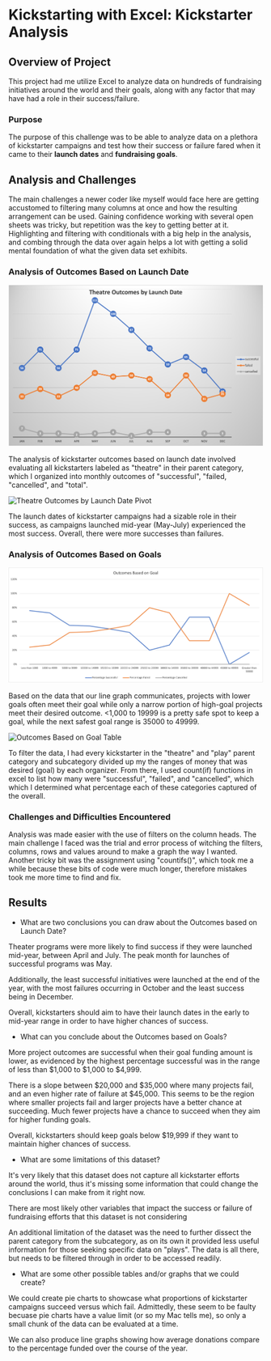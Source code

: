 # Kickstarting with Excel: Kickstarter Analysis

## Overview of Project

This project had me utilize Excel to analyze data on hundreds of fundraising initiatives around the world and their goals, along with any factor that may have had a role in their success/failure. 


### Purpose

The purpose of this challenge was to be able to analyze data on a plethora of kickstarter campaigns and test how their success or failure fared when it came to their **launch dates** and **fundraising goals**. 


## Analysis and Challenges

The main challenges a newer coder like myself would face here are getting accustomed to filtering many columns at once and how the resulting arrangement can be used. Gaining confidence working with several open sheets was tricky, but repetition was the key to getting better at it. Highlighting and filtering with conditionals with a big help in the analysis, and combing through the data over again helps a lot with getting a solid mental foundation of what the given data set exhibits. 

### Analysis of Outcomes Based on Launch Date
![Outcomes Based on Launch Date Graph](https://github.com/mtryergreen/kickstarter_analysis/blob/8df4c35472aac27a28fd7e634502190fa8114090/Theatre%20Outcomes%20by%20Launch%20Date.png)

The analysis of kickstarter outcomes based on launch date involved evaluating all kickstarters labeled as "theatre" in their parent category, which I organized into monthly outcomes of "successful", "failed, "cancelled", and "total".

![Theatre Outcomes by Launch Date Pivot](https://user-images.githubusercontent.com/89936913/138542455-120ecd66-5536-426d-bb47-433e5827cf6d.png)

The launch dates of kickstarter campaigns had a sizable role in their success, as campaigns launched mid-year (May-July) experienced the most success. Overall, there were more successes than failures. 
	

### Analysis of Outcomes Based on Goals
![See chart of Outcomes Based on Goals](https://github.com/mtryergreen/kickstarter_analysis/blob/main/Outcomes_vs_Goals.png)

Based on the data that our line graph communicates, projects with lower goals often meet their goal while only a narrow portion of high-goal projects meet their desired outcome. <1,000 to 19999 is a pretty safe spot to keep a goal, while the next safest goal range is 35000 to 49999. 

![Outcomes Based on Goal Table](https://user-images.githubusercontent.com/89936913/138542714-940ca031-c173-4f10-9430-6d7224a13350.png)

To filter the data, I had every kickstarter in the "theatre" and "play" parent category and subcategory divided up my the ranges of money that was desired (goal) by each organizer. From there, I used count(if) functions in excel to list how many were "successful", "failed", and "cancelled", which which I determined what percentage each of these categories captured of the overall. 

### Challenges and Difficulties Encountered

Analysis was made easier with the use of filters on the column heads. The main challenge I faced was the trial and error process of witching the filters, columns, rows and values around to make a graph the way I wanted. Another tricky bit was the assignment using "countifs()", which took me a while because these bits of code were much longer, therefore mistakes took me more time to find and fix.


## Results

- What are two conclusions you can draw about the Outcomes based on Launch Date?

Theater programs were more likely to find success if they were launched mid-year, between April and July. The peak month for launches of successful programs was May. 

Additionally, the least successful initiatives were launched at the end of the year, with the most failures occurring in October and the least success being in December. 

Overall, kickstarters should aim to have their launch dates in the early to mid-year range in order to have higher chances of success. 

- What can you conclude about the Outcomes based on Goals?

More project outcomes are successful when their goal funding amount is lower, as evidenced by the highest percentage successful was in the range of less than $1,000 to $1,000 to $4,999. 

There is a slope between $20,000 and $35,000 where many projects fail, and an even higher rate of failure at $45,000. This seems to be the region where smaller projects fail and larger projects have a better chance at succeeding. Much fewer projects have a chance to succeed when they aim for higher funding goals. 

Overall, kickstarters should keep goals below $19,999 if they want to maintain higher chances of success.  


- What are some limitations of this dataset?

It's very likely that this dataset does not capture all kickstarter efforts around the world, thus it's missing some information that could change the conclusions I can make from it right now. 

There are most likely other variables that impact the success or failure of fundraising efforts that this dataset is not considering

An additional limitation of the dataset was the need to further dissect the parent category from the subcategory, as on its own it provided less useful information for those seeking specific data on "plays". The data is all there, but needs to be filtered through in order to be accessed readily. 

- What are some other possible tables and/or graphs that we could create?

We could create pie charts to showcase what proportions of kickstarter campaigns succeed versus which fail. Admittedly, these seem to be faulty becuase pie charts have a value limit (or so my Mac tells me), so only a small chunk of the data can be evaluated at a time. 

We can also produce line graphs showing how average donations compare to the percentage funded over the course of the year. 
